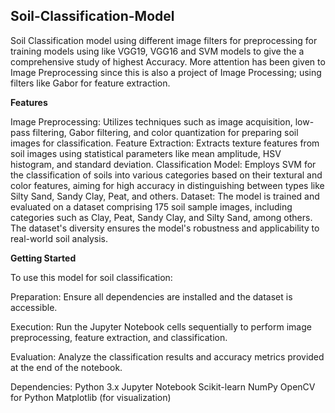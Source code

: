 ## **Soil-Classification-Model**
Soil Classification model using different image filters for preprocessing for training models using like VGG19, VGG16 and SVM models to give the a comprehensive study of highest Accuracy. More attention has been given to Image Preprocessing since this is also a project of Image Processing; using filters like Gabor for feature extraction.

**Features**

Image Preprocessing: Utilizes techniques such as image acquisition, low-pass filtering, Gabor filtering, and color quantization for preparing soil images for classification.
Feature Extraction: Extracts texture features from soil images using statistical parameters like mean amplitude, HSV histogram, and standard deviation.
Classification Model: Employs SVM for the classification of soils into various categories based on their textural and color features, aiming for high accuracy in distinguishing between types like Silty Sand, Sandy Clay, Peat, and others.
Dataset: The model is trained and evaluated on a dataset comprising 175 soil sample images, including categories such as Clay, Peat, Sandy Clay, and Silty Sand, among others. The dataset's diversity ensures the model's robustness and applicability to real-world soil analysis.

**Getting Started**

To use this model for soil classification:

Preparation:
Ensure all dependencies are installed and the dataset is accessible.

Execution: 
Run the Jupyter Notebook cells sequentially to perform image preprocessing, feature extraction, and classification.

Evaluation:
Analyze the classification results and accuracy metrics provided at the end of the notebook.

Dependencies:
Python 3.x
Jupyter Notebook
Scikit-learn
NumPy
OpenCV for Python
Matplotlib (for visualization)
